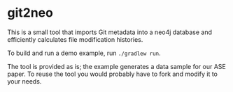 # git2neo

This is a small tool that imports Git metadata into a neo4j database and efficiently calculates file modification histories.

To build and run a demo example, run `./gradlew run`.

The tool is provided as is; the example generates a data sample for our ASE paper.
To reuse the tool you would probably have to fork and modify it to your needs.

